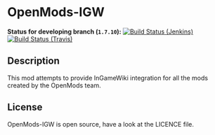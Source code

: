 # OpenMods-IGW
**Status for developing branch (`1.7.10`):** [![Build Status (Jenkins)](https://builds.openmods.info/job/OpenMods-IGW/badge/icon)](https://builds.openmods.info/job/OpenMods-IGW) [![Build Status (Travis)](https://travis-ci.org/OpenMods/OpenMods-IGW.svg?branch=1.7.10)](https://travis-ci.org/OpenMods/OpenMods-IGW)

## Description
This mod attempts to provide InGameWiki integration for all the mods created by the OpenMods team.

## License
OpenMods-IGW is open source, have a look at the LICENCE file.
